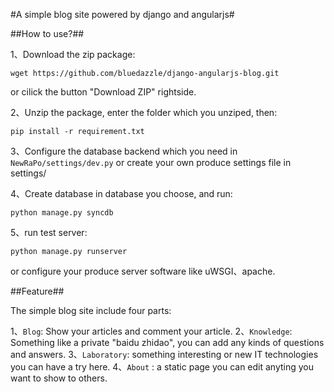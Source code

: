 #A simple blog site powered by django and angularjs#

##How to use?##

1、Download the zip package:

    wget https://github.com/bluedazzle/django-angularjs-blog.git

or cilick the button "Download ZIP" rightside.

2、Unzip the package, enter the folder which you unziped, then:

    pip install -r requirement.txt

3、Configure the database backend which you need in `NewRaPo/settings/dev.py` or create your own produce settings file in settings/  

4、Create database in database you choose, and run:

    python manage.py syncdb

5、run test server:

    python manage.py runserver

or configure your produce server software like uWSGI、apache.

##Feature##

The simple blog site include four parts:

1、`Blog`: Show your articles and comment your article.
2、`Knowledge`: Something like a private "baidu zhidao", you can add any kinds of questions and answers.
3、`Laboratory`: something interesting or new IT technologies you can have a try here.
4、`About` : a static page you can edit anyting you want to show to others.


